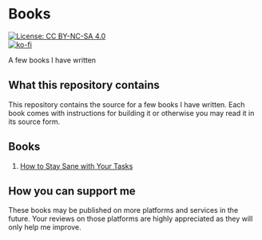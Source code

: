 # Books

[![License: CC BY-NC-SA 4.0](https://licensebuttons.net/l/by-nc-sa/4.0/80x15.png)](https://creativecommons.org/licenses/by-nc-sa/4.0)  
[![ko-fi](https://ko-fi.com/img/githubbutton_sm.svg)](https://ko-fi.com/Y8Y5E5GL7)

A few books I have written

## What this repository contains

This repository contains the source for a few books I have written. Each book comes with instructions for building it or otherwise you may read it in its source form.

## Books

1. [How to Stay Sane with Your Tasks](01_how_to_stay_sane_with_your_tasks)

## How you can support me

These books may be published on more platforms and services in the future. Your reviews on those platforms are highly appreciated as they will only help me improve.
